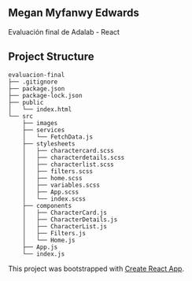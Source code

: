 ## Megan Myfanwy Edwards

Evaluación final de Adalab - React

## Project Structure

```
evaluacion-final
├── .gitignore
├── package.json
├── package-lock.json
├── public
│   └── index.html
└── src
    ├── images
    ├── services
    │   └── FetchData.js
    ├── stylesheets
    │   ├── charactercard.scss
    │   ├── characterdetails.scss
    │   ├── characterlist.scss
    │   ├── filters.scss
    │   ├── home.scss
    │   ├── variables.scss
    │   ├── App.scss
    │   └── index.scss
    ├── components
    │   ├── CharacterCard.js
    │   ├── CharacterDetails.js
    │   ├── CharacterList.js
    │   ├── Filters.js
    │   └── Home.js
    ├── App.js
    └── index.js
```

This project was bootstrapped with [Create React App](https://github.com/facebook/create-react-app).
